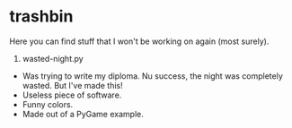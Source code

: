 # trashbin

Here you can find stuff that I won't be working on again (most surely).

1) wasted-night.py
 - Was trying to write my diploma. Nu success, the night was completely wasted. But I've made this!
 - Useless piece of software.
 - Funny colors.
 - Made out of a PyGame example.
